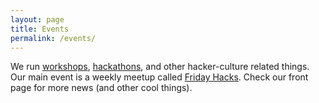 ```yaml
---
layout: page
title: Events
permalink: /events/
---
```


We run <a href="http://school.nushackers.org">workshops</a>, <a href="http://hacknroll.nushackers.org">hackathons</a>, and other hacker-culture related things. Our main event is a weekly meetup called <a href="/fridayhacks/">Friday Hacks</a>. Check our front page for more news (and other cool things).
